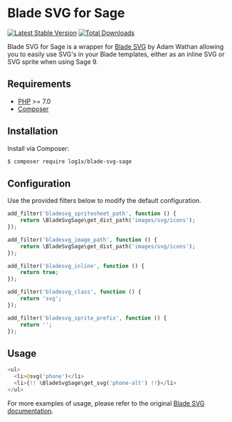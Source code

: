 # Blade SVG for Sage

[![Latest Stable Version](https://poser.pugx.org/log1x/blade-svg-sage/v/stable)](https://packagist.org/packages/log1x/blade-svg-sage) [![Total Downloads](https://poser.pugx.org/log1x/blade-svg-sage/downloads)](https://packagist.org/packages/log1x/blade-svg-sage)

Blade SVG for Sage is a wrapper for [Blade SVG](https://github.com/adamwathan/blade-svg) by Adam Wathan allowing you to easily use SVG's in your Blade templates, either as an inline SVG or SVG sprite when using Sage 9.

## Requirements

* [PHP](https://secure.php.net/manual/en/install.php) >= 7.0
* [Composer](https://getcomposer.org/download/)

## Installation

Install via Composer:

```bash
$ composer require log1x/blade-svg-sage
```

## Configuration

Use the provided filters below to modify the default configuration.

```php
add_filter('bladesvg_spritesheet_path', function () {
    return \BladeSvgSage\get_dist_path('images/svg/icons');
});
```

```php
add_filter('bladesvg_image_path', function () {
    return \BladeSvgSage\get_dist_path('images/svg/icons');
});
```

```php
add_filter('bladesvg_inline', function () {
    return true;
});
```

```php
add_filter('bladesvg_class', function () {
    return 'svg';
});
```

```php
add_filter('bladesvg_sprite_prefix', function () {
    return '';
});
```

## Usage
```php
<ul>
  <li>@svg('phone')</li>
  <li>{!! \BladeSvgSage\get_svg('phone-alt') !!}</li>
</ul>
```

For more examples of usage, please refer to the original [Blade SVG documentation](https://github.com/adamwathan/blade-svg/blob/master/readme.md).
